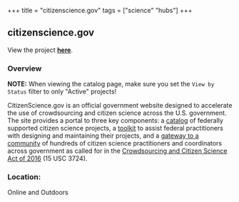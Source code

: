 +++
title = "citizenscience.gov"
tags = ["science" "hubs"]
+++

## citizenscience.gov

View the project [**here**](https://www.citizenscience.gov/catalog/#).

### Overview

**NOTE:** When viewing the catalog page, make sure you set the `View by Status` filter to only "Active" projects!

CitizenScience.gov is an official government website designed to accelerate the use of crowdsourcing and citizen science across the U.S. government. The site provides a portal to three key components: a [catalog](https://www.citizenscience.gov/catalog/) of federally supported citizen science projects, a [toolkit](https://www.citizenscience.gov/toolkit) to assist federal practitioners with designing and maintaining their projects, and a [gateway to a community](https://www.citizenscience.gov/about/community-of-practice/) of hundreds of citizen science practitioners and coordinators across government as called for in the [Crowdsourcing and Citizen Science Act of 2016](http://bit.ly/2BlulAG) (15 USC 3724).

### Location:
Online and Outdoors
